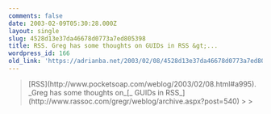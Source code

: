 ```yaml
---
comments: false
date: 2003-02-09T05:30:28.000Z
layout: single
slug: 4528d13e37da46678d0773a7ed805398
title: RSS. Greg has some thoughts on GUIDs in RSS &gt;...
wordpress_id: 166
old_link: 'https://adrianba.net/2003/02/08/4528d13e37da46678d0773a7ed805398/'
---
```

<blockquote>[RSS](http://www.pocketsoap.com/weblog/2003/02/08.html#a995).
_Greg has some thoughts on_[_
GUIDs in RSS_](http://www.rassoc.com/gregr/weblog/archive.aspx?post=540)
> 
> </blockquote>
